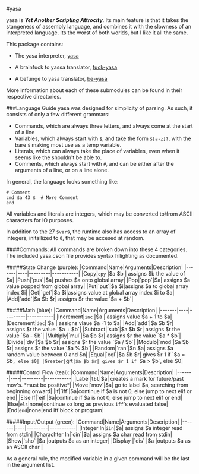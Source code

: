 #yasa

yasa is **_Yet Another Scripting Attrocity_**. Its main feature is that it takes the stangeness of assembly language, and combines it with the slowness of an interpreted language. Its the worst of both worlds, but I like it all the same.

This package contains:

* The yasa interpreter, [yasa](https://github.com/JacksonKearl/yasa/tree/master/yasa-base)

* A brainfuck to yassa translator, [fuck-yasa](https://github.com/JacksonKearl/yasa/tree/master/fuck-yasa)

* A befunge to yasa translator, [be-yasa](https://github.com/JacksonKearl/yasa/tree/master/be-yasa)


More information about each of these submodules can be found in their respective directories.

###Language Guide
yasa was designed for simplicity of parsing. As such, it consists of only a few different grammars:

* Commands, which are always three letters, and always come at the start of a line
* Variables, which always start with `$`, and take the form `$[a-z]?`, with the bare `$` making most use as a temp variable.
* Literals, which can always take the place of variables, even when it seems like the shouldn't be able to.
* Comments, which always start with `#`, and can be either after the arguments of a line, or on a line alone.

In general, the language looks something like:
```
# Comment
cmd $a 43 $  # More Comment
end
```

All variables and literals are integers, which may be converted to/from ASCII characters for IO purposes.

In addition to the 27 `$var`s, the runtime also has access to an array of integers, initailized to `0`, that may be accesed at random.

####Commands:
All commands are broken down into these 4 categories. The included yasa.cson file provides syntax hilighting as documented.

#####State Change (purple):
|Command|Name|Arguments|Description|
|-------|----|---------|-----------|
|Copy|`cpy` |$a $b | assigns $b the value of $a|
|Push|`pus`|$a| pushes $a onto global array|
|Pop|`pop`|$a| assigns $a value popped from global array|
|Put|`put`|$a $i|assigns $a to global array index $i|
|Get|`get`|$a $i|assigns value at global array index $i to $a|
|Add|`add`|$a $b $r| assigns $r the value `$a + $b`|

#####Math (blue):
|Command|Name|Arguments|Description|
|-------|----|---------|-----------|
|Increment|`inc` |$a | assigns value $a + 1 to $a|
|Decrement|`dec`| $a | assigns vlaue $a -1 to $a|
|Add|`add`|$a $b $r| assigns $r the value `$a + $b`|
|Subtract|`sub`|$a $b $r| assigns $r the value `$a - $b`|
|Multiply|`mul`|$a $b $r| assigns $r the value `$a * $b`|
|Divide|`div`|$a $b $r| assigns $r the value `$a / $b`|
|Modulo|`mod`|$a $b $r| assigns $r the value `$a % $b`|
|Random|`ran`|$n $a| assigns $a random value between 0 and $n|
|Equal|`eql`|$a $b $r| gives $r 1 if `$a = $b`, else $0|
|Greater|`grt`|$a $b $r| gives $r 1 if `$a > $b`, else $0|

#####Control Flow (teal):
|Command|Name|Arguments|Description|
|-------|----|---------|-----------|
|Label|`lbl`|$a| creates a mark for future/past mov's. *must be positive*|
|Move|`mov`|$a| go to label $a, searching from beginning onward|
|If|`iff`|$a|continue if $a is not 0, else jump to next elif or end|
|Else If|`eif`|$a|continue if $a is not 0, else jump to next elif or end|
|Else|`els`|none|continue so long as previous `iff`'s evaluated false|
|End|`end`|none|end iff block or program|

#####Input/Output (green):
|Command|Name|Arguments|Description|
|-------|----|---------|-----------|
|Integer In|`iin`|$a| assigns $a integer read from stdin|
|Charachter In|`cin`|$a| assigns $a char read from stdin|
|Show|`sho` |$a |outputs $a as an integer|
|Display |`dis` |$a |outputs $a as an ASCII char |

As a general rule, the modified variable in a given command will be the last in the argument list.


